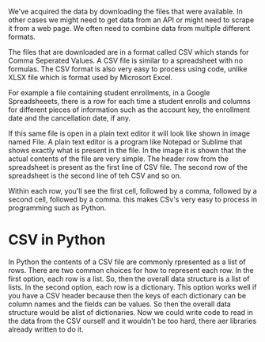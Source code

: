
We've acquired the data by downloading the files that were available. In other cases we might need to get data from an API or might need to scrape it from a web page. 
We often need to combine data from multiple different formats.

The files that are downloaded are in a format called CSV which stands for Comma Seperated Values. 
A CSV file is similar to a spreadsheet with no formulas. 
The CSV format is also very easy to process using code, unlike XLSX file which is format used by Microsort Excel.

For example a file containing student enrollments, in a Google Spreadsheeets, there is a row for each time a student enrolls and columns for different pieces of information such as the account key, the enrollment date and the cancellation date, if any. 

If this same file is open in a plain text editor it will look like shown in image named File.
A plain text editor is a program like Notepad or Sublime that shows exactly what is present in the file. 
In the image it is shown that the actual contents of the file are very simple. 
The header row from the spreadsheet is present as the first line of CSV file. The second row of the spreadsheet is the second line of teh CSV and so on.

Within each row, you'll see the first cell, followed by a comma, followed by a second cell, followed by a comma. this makes CSv's very easy to process in programming such as Python.

# CSV in Python

In Python the contents of a CSV file are commonly rpresented as a list of rows. There are two common choices for how to represent each row. In the first option, each row is a list. 
So, then the overall data structure is a list of lists. In the second option, each row is a dictionary. This option works well if you have a CSV header because then the keys of each dictionary can be column names and the fields can be values. 
So then the overall data structure would be alist of dictionaries. Now we could write code to read in the data from the CSV ourself and it wouldn't be too hard, there aer libraries already written to do it. 